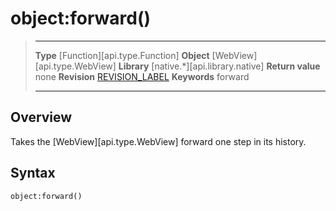 # object:forward()

> --------------------- ------------------------------------------------------------------------------------------
> __Type__              [Function][api.type.Function]
> __Object__            [WebView][api.type.WebView]
> __Library__           [native.*][api.library.native]
> __Return value__      none
> __Revision__          [REVISION_LABEL](REVISION_URL)
> __Keywords__          forward        
> --------------------- ------------------------------------------------------------------------------------------


## Overview

Takes the [WebView][api.type.WebView] forward one step in its history.

## Syntax

	object:forward()